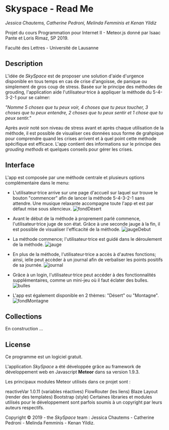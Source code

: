 # Skyspace - Read Me
<i>Jessica Chautems, Catherine Pedroni, Melinda Femminis et Kenan Yildiz</i>

Projet du cours Programmation pour Internet II - Meteor.js donné par Isaac Pante et Loris Rimaz, SP 2019.

Faculté des Lettres - Université de Lausanne

<h2>Description</h2>

L'idée de *SkySpace* est de proposer une solution d'aide d'urgence disponible en tous temps en cas de crise d'angoisse, de panique ou simplement de gros coup de stress. Basée sur le principe des méthodes de grouding, l'application aide l'utilisateur·trice à appliquer la méthode du 5-4-3-2-1 pour se calmer: 

<i>"Nomme 5 choses que tu peux voir, 4 choses que tu peux toucher, 3 choses que tu peux entendre, 2 choses que tu peux sentir et 1 chose que tu peux sentir."</i> 

Après avoir noté son niveau de stress avant et après chaque utilisation de la méthode, il est possible de visualiser ces données sous forme de grahpique pour comprendre quand les crises arrivent et à quel point cette méthode spécifique est efficace. 
L'app contient des informations sur le principe des <i>grouding methods</i> et quelques conseils pour gérer les crises.

## Interface
 
 L'app est composée par une méthode centrale et plusieurs options complémentaire dans le menu:
  * L'utilisateur·trice arrive sur une page d'accueil sur laquel sur trouve le bouton "commencer" afin de lancer la méthode 5-4-3-2-1 sans attendre. Une musique relaxante accompagne toute l'app et est par défaut mise sous silencieux.
![fondDésert](https://user-images.githubusercontent.com/44426484/58166550-5aab0800-7c8a-11e9-877d-3faee09e3ba8.jpg)
  * Avant le début de la méthode à proprement parlé commence, l'utilisateur·trice juge de son état. Grâce à une seconde jauge à la fin, il est possible de visualiser l'efficacité de la méthode.
  ![jaugeDebut](https://user-images.githubusercontent.com/44426484/58164148-8d9ecd00-7c85-11e9-8391-e5c2cd42b5ae.jpg)
* La méthode commence; l'utilisateur·trice est guidé dans le déroulement de la méthode.
  ![jauge](https://user-images.githubusercontent.com/44426484/58164461-2e8d8800-7c86-11e9-9d57-60652f05154d.jpg)
* En plus de la méthode, l'utilisateur·trice a accès à d'autres fonctions; ainsi, ielle peut accèder à un journal afin de verbaliser les points positifs de sa journée.
  ![journal](https://user-images.githubusercontent.com/44426484/58165019-31d54380-7c87-11e9-838d-46b59b1ced9e.jpg)
* Grâce à un login, l'utilisateur·trice peut accéder à des fonctionnalités supplémentaires, comme un mini-jeu où il faut éclater des bulles.
  ![bulles](https://user-images.githubusercontent.com/44426484/58165486-2fbfb480-7c88-11e9-8bd5-a90dc852359f.jpg) 

* L'app est également disponible en 2 thèmes: "Désert" ou "Montagne".
  ![fondMontagne](https://user-images.githubusercontent.com/44426484/58165531-40702a80-7c88-11e9-8662-07d25cd41cc5.jpg)



<h2>Collections</h2>

En construction ...

<h2>License</h2>

Ce programme est un logiciel gratuit.

L'application *SkySpace* a été développée grâce au framework de développement web en Javascript **Meteor** dans sa version 1.9.3.

Les principaux modules Meteor utilisés dans ce projet sont :

reactiveVar 1.0.11 (variables réactives)
FlowRouter (les liens)
Blaze Layout (render des templates)
Bootstrap (style)
Certaines libraries et modules utilisés pour le développement sont parfois soumis à un copyright par leurs auteurs respectifs.

Copyright © 2019 - the *SkySpace* team : Jessica Chautems - Catherine Pedroni - Melinda Femminis - Kenan Yildiz. 
